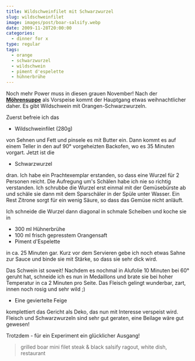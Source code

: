 ```yaml
---
title: Wildschweinfilet mit Schwarzwurzel
slug: wildschweinfilet
image: images/post/boar-salsify.webp
date: 2009-11-28T20:00:00
categories: 
  - dinner for x
type: regular
tags: 
  - orange
  - schwarzwurzel
  - wildschwein
  - piment d'espelette
  - hühnerbrühe
---
```


Noch mehr Power muss in diesen grauen November! Nach der **[Möhrensuppe](../moehrensuppe/)** als Vorspeise kommt der Hauptgang etwas weihnachtlicher daher. Es gibt Wildschwein mit Orangen-Schwarzwurzeln.

Zuerst befreie ich das 

* Wildschweinfilet (280g)

von Sehnen und Fett und pinsele es mit Butter ein. Dann kommt es auf einem Teller in den auf 90° vorgeheizten Backofen, wo es 35 Minuten vorgart. Jetzt ist die

* Schwarzwurzel

dran. Ich habe ein Prachtexemplar erstanden, so dass eine Wurzel für 2 Personen reicht. Die Aufregung um's Schälen habe ich nie so richtig verstanden. Ich schrubbe die Wurzel erst einmal mit der Gemüsebürste ab und schäle sie dann mit dem Sparschäler in der Spüle unter Wasser. Ein Rest Zitrone sorgt für ein wenig Säure, so dass das Gemüse nicht anläuft. 

Ich schneide die Wurzel dann diagonal in schmale Scheiben und koche sie in

* 300 ml Hühnerbrühe 
* 100 ml frisch gepresstem Orangensaft 
* Piment d'Espelette

in ca. 25 Minuten gar. Kurz vor dem Servieren gebe ich noch etwas Sahne zur Sauce und binde sie mit Stärke, so dass sie sehr dick wird.

Das Schwein ist soweit! Nachdem es nochmal in Alufolie 10 Minuten bei 60° geruht hat, schneide ich es nun in Medaillons und brate sie bei hoher Temperatur in ca 2 Minuten pro Seite. Das Fleisch gelingt wunderbar, zart, innen noch rosig und sehr wild ;)

* Eine geviertelte Feige

komplettiert das Gericht als Deko, das nun mit Interesse verspeist wird. Fleisch und Schwarzwurzeln sind sehr gut geraten, eine Beilage wäre gut gewesen!

Trotzdem - für ein Experiment ein glücklicher Ausgang!

> grilled boar mini filet steak & black salsify ragout, white dish, restaurant